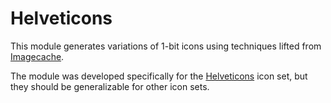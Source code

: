 Helveticons
===========

This module generates variations of 1-bit icons using techniques lifted from [Imagecache](<http://drupal.org/project/imagecache>).

The module was developed specifically for the [Helveticons](<http://helveticons.ch>) icon set, but they should be generalizable for other icon sets.
